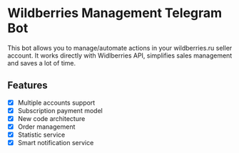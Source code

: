 # Wildberries Management Telegram Bot

This bot allows you to manage/automate actions in your wildberries.ru seller account. It works directly with Widlberries API, simplifies sales management and saves a lot of time.

## Features
- [x] Multiple accounts support
- [x] Subscription payment model
- [x] New code architecture
- [x] Order management
- [x] Statistic service
- [x] Smart notification service
